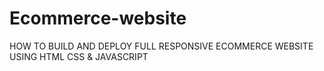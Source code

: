 # Ecommerce-website
HOW TO BUILD AND DEPLOY FULL RESPONSIVE ECOMMERCE WEBSITE USING HTML CSS &amp; JAVASCRIPT
